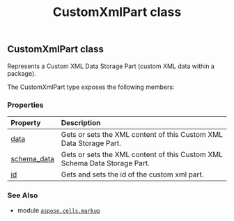 ﻿---
title: CustomXmlPart class
second_title: Aspose.Cells for Python via .NET API References
description: 
type: docs
weight: 10
url: /aspose.cells.markup/customxmlpart/
is_root: false
---

## CustomXmlPart class

Represents a Custom XML Data Storage Part (custom XML data within a package).



The CustomXmlPart type exposes the following members:

### Properties
| Property | Description |
| :- | :- |
| [data](/cells/python-net/aspose.cells.markup/customxmlpart/data) | Gets or sets the XML content of this Custom XML Data Storage Part. |
| [schema_data](/cells/python-net/aspose.cells.markup/customxmlpart/schema_data) | Gets or sets the XML content of this Custom XML Schema Data Storage Part. |
| [id](/cells/python-net/aspose.cells.markup/customxmlpart/id) | Gets and sets the id of the custom xml part. |



### See Also
* module [`aspose.cells.markup`](..)
